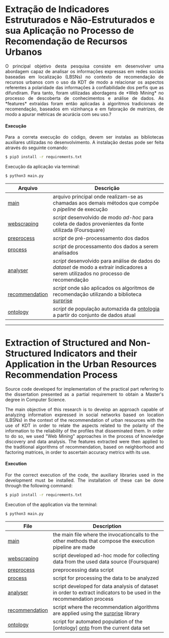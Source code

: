 # Extração de Indicadores Estruturados e Não-Estruturados e sua Aplicação no Processo de Recomendação de Recursos Urbanos

<p align="justify">O principal objetivo desta pesquisa consiste em desenvolver uma abordagem capaz de analisar
os informações expressas em redes sociais baseadas em localização (LBSNs) no contexto de recomendação de recursos urbanos com o uso da KDT de modo a relacionar os aspectos referentes a polaridade das informações à confiabilidade dos perfis que as difundiram.
Para tanto, foram utilizadas abordagens de *Web Mining* no processo de descoberta de conhecimentos e análise de dados.
As *features* extraídas foram então aplicadas à algoritmos tradicionais de recomendação, baseados em vizinhança e em fatoração de matrizes, de modo a apurar métricas de acurácia com seu uso.? </p>

#### Execução
<p align="justify"> Para a correta execução do código, devem ser instalas as bibliotecas auxiliares utilizadas no desenvolvimento. A instalação destas pode ser feita através do seguinte comando: </p>

```sh
$ pip3 install -r requirements.txt
```

Execução da aplicação via terminal:

```sh
$ python3 main.py
```

| Arquivo | Descrição |
| ------ | ------ |
| [main][mainfile] | arquivo principal onde realizam-se as chamadas aos demais métodos que compõe o *pipeline* de execução|
| [webscraping][webscrapingfile] | *script* desenvolvido de modo *ad-hoc* para coleta de dados provenientes da fonte utilizada (Foursquare)|
| [preprocess][preprocessfile] | *script* de pré-processamento dos dados |
| [process][processfile] | *script* de processamento dos dados a serem analisados |
| [analyser][analyserfile] | *script* desenvolvido para análise de dados do *dataset* de modo a extrair indicadores a serem utilizados no processo de recomendação |
| [recommendation][recommendationfile] | *script* onde são aplicados os algoritmos de recomendação utilizando a biblioteca [surprise][surpriselib] |
| [ontology][ontologyfile] | *script* de população automazida da [ontologia][onto] a partir do conjunto de dados atual|


***


# Extraction of Structured and Non-Structured Indicators and their Application in the Urban Resources Recommendation Process

<p align="justify"> Source code developed for implementation of the practical part referring to the dissertation presented as a partial requirement to obtain a Master's degree in Computer Science. </div>

<p align="justify"> The main objective of this research is to develop an approach capable of analyzing information expressed in social networks based on location (LBSNs) in the context of the recommendation of urban resources with the use of KDT in order to relate the aspects related to the polarity of the information to the reliability of the profiles that disseminated them.
In order to do so, we used "Web Mining" approaches in the process of knowledge discovery and data analysis.
The features extracted were then applied to the traditional algorithms of recommendation, based on neighborhood and factoring matrices, in order to ascertain accuracy metrics with its use. </p>

#### Execution
<p align="justify"> For the correct execution of the code, the auxiliary libraries used in the development must be installed. The installation of these can be done through the following command:  </p>

```sh
$ pip3 install -r requirements.txt
```

Execution of the application via the terminal:

```sh
$ python3 main.py
```

| File | Description |
| ------ | ------ |
| [main][mainfile] | the main file where the invocationcalls to the other methods that compose the execution pipeline are made|
| [webscraping][webscrapingfile] | script developed ad-hoc mode for collecting data from the used data source (Foursquare) |
| [preprocess][preprocessfile] | preprocessing data script |
| [process][processfile] |  script for processing the data to be analyzed |
| [analyser][analyserfile] | script developed for data analysis of dataset in order to extract indicators to be used in the recommendation process |
| [recommendation][recommendationfile] |  script where the recommendation algorithms are applied using the [surprise][surpriselib] library |
| [ontology][ontologyfile] | script for automated population of the [ontology] [onto] from the current data set|


[mainfile]: <https://github.com/brendasalenave/dissertacao/blob/master/main.py>
[webscrapingfile]: <https://github.com/brendasalenave/dissertacao/blob/master/webscraping.py>
[preprocessfile]: <https://github.com/brendasalenave/dissertacao/blob/master/preprocess.py>
[processfile]: <https://github.com/brendasalenave/dissertacao/blob/master/process.py>
[analyserfile]: <https://github.com/brendasalenave/dissertacao/blob/master/analyser.py>
[recommendationfile]: <https://github.com/brendasalenave/dissertacao/blob/master/recommendation.py>
[ontologyfile]: <https://github.com/brendasalenave/dissertacao/blob/master/ontology.py>
[onto]: <https://github.com/brendasalenave/dissertacao/tree/master/ontology>
[surpriselib]: <http://surpriselib.com>

